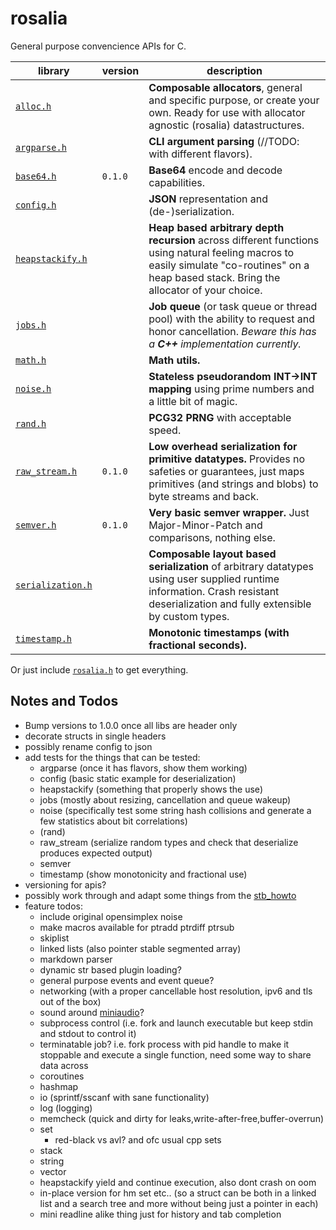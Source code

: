 # rosalia

General purpose convencience APIs for C.

|library|version|description|
|---|---|---|
|[`alloc.h`](./includes/rosalia/alloc.h)||**Composable allocators**, general and specific purpose, or create your own. Ready for use with allocator agnostic (rosalia) datastructures.|
|[`argparse.h`](./includes/rosalia/argparse.h)||**CLI argument parsing** (//TODO: with different flavors).|
|[`base64.h`](./includes/rosalia/base64.h)|`0.1.0`|**Base64** encode and decode capabilities.|
|[`config.h`](./includes/rosalia/config.h)||**JSON** representation and (de-)serialization.|
|[`heapstackify.h`](./includes/rosalia/heapstackify.h)||**Heap based arbitrary depth recursion** across different functions using natural feeling macros to easily simulate "co-routines" on a heap based stack. Bring the allocator of your choice.|
|[`jobs.h`](./includes/rosalia/jobs.h)||**Job queue** (or task queue or thread pool) with the ability to request and honor cancellation. *Beware this has a **C++** implementation currently.*|
|[`math.h`](./includes/rosalia/math.h)||**Math utils.**|
|[`noise.h`](./includes/rosalia/noise.h)||**Stateless pseudorandom INT->INT mapping** using prime numbers and a little bit of magic.|
|[`rand.h`](./includes/rosalia/rand.h)||**PCG32 PRNG** with acceptable speed.|
|[`raw_stream.h`](./includes/rosalia/raw_stream.h)|`0.1.0`|**Low overhead serialization for primitive datatypes.** Provides no safeties or guarantees, just maps primitives (and strings and blobs) to byte streams and back.|
|[`semver.h`](./includes/rosalia/semver.h)|`0.1.0`|**Very basic semver wrapper.** Just Major-Minor-Patch and comparisons, nothing else.|
|[`serialization.h`](./includes/rosalia/serialization.h)||**Composable layout based serialization** of arbitrary datatypes using user supplied runtime information. Crash resistant deserialization and fully extensible by custom types.|
|[`timestamp.h`](./includes/rosalia/timestamp.h)||**Monotonic timestamps (with fractional seconds).**|

Or just include [`rosalia.h`](./includes/rosalia/rosalia.h) to get everything.

## Notes and Todos
* Bump versions to 1.0.0 once all libs are header only
* decorate structs in single headers
* possibly rename config to json
* add tests for the things that can be tested:
  * argparse (once it has flavors, show them working)
  * config (basic static example for deserialization)
  * heapstackify (something that properly shows the use)
  * jobs (mostly about resizing, cancellation and queue wakeup)
  * noise (specifically test some string hash collisions and generate a few statistics about bit correlations)
  * (rand)
  * raw_stream (serialize random types and check that deserialize produces expected output)
  * semver
  * timestamp (show monotonicity and fractional use)
* versioning for apis?
* possibly work through and adapt some things from the [stb_howto](https://github.com/nothings/stb/blob/master/docs/stb_howto.txt)
* feature todos:
  * include original opensimplex noise
  * make macros available for ptradd ptrdiff ptrsub
  * skiplist
  * linked lists (also pointer stable segmented array)
  * markdown parser
  * dynamic str based plugin loading?
  * general purpose events and event queue?
  * networking (with a proper cancellable host resolution, ipv6 and tls out of the box)
  * sound around [miniaudio](https://miniaud.io/)?
  * subprocess control (i.e. fork and launch executable but keep stdin and stdout to control it)
  * terminatable job? i.e. fork process with pid handle to make it stoppable and execute a single function, need some way to share data across
  * coroutines
  * hashmap
  * io (sprintf/sscanf with sane functionality)
  * log (logging)
  * memcheck (quick and dirty for leaks,write-after-free,buffer-overrun)
  * set
    * red-black vs avl? and ofc usual cpp sets
  * stack
  * string
  * vector
  * heapstackify yield and continue execution, also dont crash on oom
  * in-place version for hm set etc.. (so a struct can be both in a linked list and a search tree and more without being just a pointer in each)
  * mini readline alike thing just for history and tab completion
